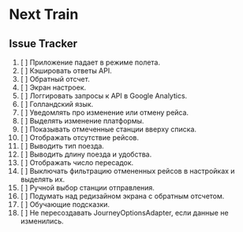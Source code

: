 # Next Train

## Issue Tracker

1. [ ] Приложение падает в режиме полета.
2. [ ] Кэшировать ответы API.
3. [ ] Обратный отсчет.
4. [ ] Экран настроек.
5. [ ] Логгировать запросы к API в Google Analytics.
6. [ ] Голландский язык.
7. [ ] Уведомлять про изменение или отмену рейса.
8. [ ] Выделять изменение платформы.
9. [ ] Показывать отмеченные станции вверху списка.
10. [ ] Отображать отсутствие рейсов.
11. [ ] Выводить тип поезда.
12. [ ] Выводить длину поезда и удобства.
13. [ ] Отображать число пересадок.
14. [ ] Выключать фильтрацию отмененных рейсов в настройках и выделять их.
15. [ ] Ручной выбор станции отправления.
16. [ ] Подумать над редизайном экрана с обратным отсчетом.
17. [ ] Обучающие подсказки.
18. [ ] Не пересоздавать JourneyOptionsAdapter, если данные не изменились.
